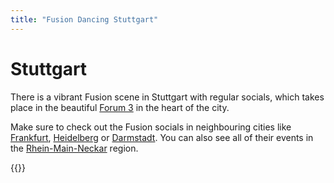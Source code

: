 ```yaml
---
title: "Fusion Dancing Stuttgart"
---
```


# Stuttgart

There is a vibrant Fusion scene in Stuttgart with regular socials, which takes place in the beautiful [Forum 3](https://www.forum3.de) in the heart of the city.

Make sure to check out the Fusion socials in neighbouring cities like [Frankfurt](/frankfurt), [Heidelberg](/heidelberg) or [Darmstadt](/darmstadt).
You can also see all of their events in the [Rhein-Main-Neckar](/rhein-main-neckar) region.

{{<localevents section="stuttgart">}}
